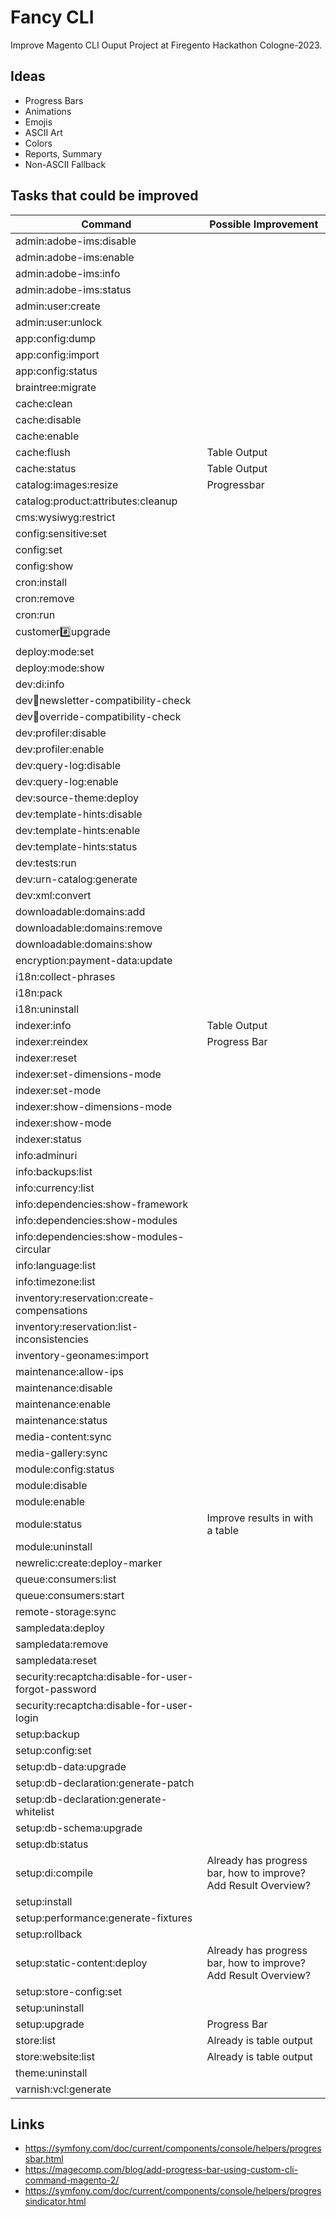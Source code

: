 # Fancy CLI

Improve Magento CLI Ouput Project at Firegento Hackathon Cologne-2023.

## Ideas

* Progress Bars
* Animations
* Emojis
* ASCII Art
* Colors
* Reports, Summary
* Non-ASCII Fallback

## Tasks that could be improved

| Command                                             | Possible Improvement                                             |
|-----------------------------------------------------|------------------------------------------------------------------|
| admin:adobe-ims:disable                             |                                                                  |
| admin:adobe-ims:enable                              |                                                                  |
| admin:adobe-ims:info                                |                                                                  |
| admin:adobe-ims:status                              |                                                                  |
| admin:user:create                                   |                                                                  |
| admin:user:unlock                                   |                                                                  |
| app:config:dump                                     |                                                                  |
| app:config:import                                   |                                                                  |
| app:config:status                                   |                                                                  |
| braintree:migrate                                   |                                                                  |
| cache:clean                                         |                                                                  |
| cache:disable                                       |                                                                  |
| cache:enable                                        |                                                                  |
| cache:flush                                         | Table Output                                                     |
| cache:status                                        | Table Output                                                     |
| catalog:images:resize                               | Progressbar                                                      |
| catalog:product:attributes:cleanup                  |                                                                  |
| cms:wysiwyg:restrict                                |                                                                  |
| config:sensitive:set                                |                                                                  |
| config:set                                          |                                                                  |
| config:show                                         |                                                                  |
| cron:install                                        |                                                                  |
| cron:remove                                         |                                                                  |
| cron:run                                            |                                                                  |
| customer:hash:upgrade                               |                                                                  |
| deploy:mode:set                                     |                                                                  |
| deploy:mode:show                                    |                                                                  |
| dev:di:info                                         |                                                                  |
| dev:email:newsletter-compatibility-check            |                                                                  |
| dev:email:override-compatibility-check              |                                                                  |
| dev:profiler:disable                                |                                                                  |
| dev:profiler:enable                                 |                                                                  |
| dev:query-log:disable                               |                                                                  |
| dev:query-log:enable                                |                                                                  |
| dev:source-theme:deploy                             |                                                                  |
| dev:template-hints:disable                          |                                                                  |
| dev:template-hints:enable                           |                                                                  |
| dev:template-hints:status                           |                                                                  |
| dev:tests:run                                       |                                                                  |
| dev:urn-catalog:generate                            |                                                                  |
| dev:xml:convert                                     |                                                                  |
| downloadable:domains:add                            |                                                                  |
| downloadable:domains:remove                         |                                                                  |
| downloadable:domains:show                           |                                                                  |
| encryption:payment-data:update                      |                                                                  |
| i18n:collect-phrases                                |                                                                  |
| i18n:pack                                           |                                                                  |
| i18n:uninstall                                      |                                                                  |
| indexer:info                                        | Table Output                                                     |
| indexer:reindex                                     | Progress Bar                                                     |
| indexer:reset                                       |                                                                  |
| indexer:set-dimensions-mode                         |                                                                  |
| indexer:set-mode                                    |                                                                  |
| indexer:show-dimensions-mode                        |                                                                  |
| indexer:show-mode                                   |                                                                  |
| indexer:status                                      |                                                                  |
| info:adminuri                                       |                                                                  |
| info:backups:list                                   |                                                                  |
| info:currency:list                                  |                                                                  |
| info:dependencies:show-framework                    |                                                                  |
| info:dependencies:show-modules                      |                                                                  |
| info:dependencies:show-modules-circular             |                                                                  |
| info:language:list                                  |                                                                  |
| info:timezone:list                                  |                                                                  |
| inventory:reservation:create-compensations          |                                                                  |
| inventory:reservation:list-inconsistencies          |                                                                  |
| inventory-geonames:import                           |                                                                  |
| maintenance:allow-ips                               |                                                                  |
| maintenance:disable                                 |                                                                  |
| maintenance:enable                                  |                                                                  |
| maintenance:status                                  |                                                                  |
| media-content:sync                                  |                                                                  |
| media-gallery:sync                                  |                                                                  |
| module:config:status                                |                                                                  |
| module:disable                                      |                                                                  |
| module:enable                                       |                                                                  |
| module:status                                       | Improve results in with a table                                  |
| module:uninstall                                    |                                                                  |
| newrelic:create:deploy-marker                       |                                                                  |
| queue:consumers:list                                |                                                                  |
| queue:consumers:start                               |                                                                  |
| remote-storage:sync                                 |                                                                  |
| sampledata:deploy                                   |                                                                  |
| sampledata:remove                                   |                                                                  |
| sampledata:reset                                    |                                                                  |
| security:recaptcha:disable-for-user-forgot-password |                                                                  |
| security:recaptcha:disable-for-user-login           |                                                                  |
| setup:backup                                        |                                                                  |
| setup:config:set                                    |                                                                  |
| setup:db-data:upgrade                               |                                                                  |
| setup:db-declaration:generate-patch                 |                                                                  |
| setup:db-declaration:generate-whitelist             |                                                                  |
| setup:db-schema:upgrade                             |                                                                  |
| setup:db:status                                     |                                                                  |
| setup:di:compile                                    | Already has progress bar, how to improve? Add Result Overview?   |
| setup:install                                       |                                                                  |
| setup:performance:generate-fixtures                 |                                                                  |
| setup:rollback                                      |                                                                  |
| setup:static-content:deploy                         | Already has progress bar, how to improve? Add Result Overview?   |
| setup:store-config:set                              |                                                                  |
| setup:uninstall                                     |                                                                  |
| setup:upgrade                                       | Progress Bar                                                     |
| store:list                                          | Already is table output                                          |
| store:website:list                                  | Already is table output                                          |
| theme:uninstall                                     |                                                                  |
| varnish:vcl:generate                                |                                                                  |


## Links

* https://symfony.com/doc/current/components/console/helpers/progressbar.html
* https://magecomp.com/blog/add-progress-bar-using-custom-cli-command-magento-2/
* https://symfony.com/doc/current/components/console/helpers/progressindicator.html


